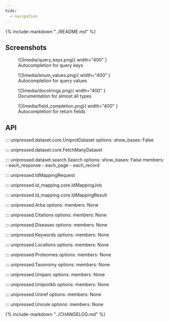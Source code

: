 ```yaml
---
hide:
  - navigation
---
```

{% include-markdown "../README.md" %}

## Screenshots

<figure markdown>
![](media/query_keys.png){ width="400" }
<figcaption> Autocompletion for query keys</figcaption>
</figure>

<figure markdown>
![](media/enum_values.png){ width="400" }
<figcaption> Autocompletion for query values</figcaption>
</figure>

<figure markdown>
![](media/docstrings.png){ width="400" }
<figcaption>Documentation for almost all types</figcaption>
</figure>

<figure markdown>
![](media/field_completion.png){ width="400" }
<figcaption> Autocompletion for return fields</figcaption>
</figure>

## API

::: unipressed.dataset.core.UniprotDataset
    options:
        show_bases: False

::: unipressed.dataset.core.FetchManyDataset

::: unipressed.dataset.search.Search
    options:
        show_bases: False
        members:
            - each_response
            - each_page
            - each_record

::: unipressed.IdMappingRequest

::: unipressed.id_mapping.core.IdMappingJob

::: unipressed.id_mapping.core.IdMappingResult

::: unipressed.Arba
    options:
        members: None

::: unipressed.Citations
    options:
        members: None

::: unipressed.Diseases
    options:
        members: None

::: unipressed.Keywords
    options:
        members: None

::: unipressed.Locations
    options:
        members: None

::: unipressed.Proteomes
    options:
        members: None

::: unipressed.Taxonomy
    options:
        members: None

::: unipressed.Uniparc
    options:
        members: None

::: unipressed.Uniprotkb
    options:
        members: None

::: unipressed.Uniref
    options:
        members: None

::: unipressed.Unirule
    options:
        members: None

{% include-markdown "../CHANGELOG.md" %}